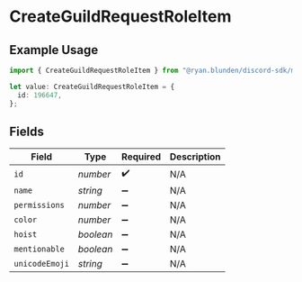 # CreateGuildRequestRoleItem

## Example Usage

```typescript
import { CreateGuildRequestRoleItem } from "@ryan.blunden/discord-sdk/models/components";

let value: CreateGuildRequestRoleItem = {
  id: 196647,
};
```

## Fields

| Field              | Type               | Required           | Description        |
| ------------------ | ------------------ | ------------------ | ------------------ |
| `id`               | *number*           | :heavy_check_mark: | N/A                |
| `name`             | *string*           | :heavy_minus_sign: | N/A                |
| `permissions`      | *number*           | :heavy_minus_sign: | N/A                |
| `color`            | *number*           | :heavy_minus_sign: | N/A                |
| `hoist`            | *boolean*          | :heavy_minus_sign: | N/A                |
| `mentionable`      | *boolean*          | :heavy_minus_sign: | N/A                |
| `unicodeEmoji`     | *string*           | :heavy_minus_sign: | N/A                |